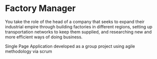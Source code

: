 # Factory Manager
You take the role of the head of a company that seeks to expand their industrial empire through building factories in different regions, setting up transportation networks to keep them supplied, and researching new and more efficient ways of doing business.

Single Page Application developed as a group project using agile methodology via scrum
